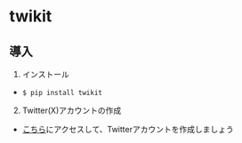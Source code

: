 # twikit

## 導入
1. インストール
  - `$ pip install twikit`
2. Twitter(X)アカウントの作成
  - [こちら](https://twitter.com/i/flow/signup)にアクセスして、Twitterアカウントを作成しましょう
